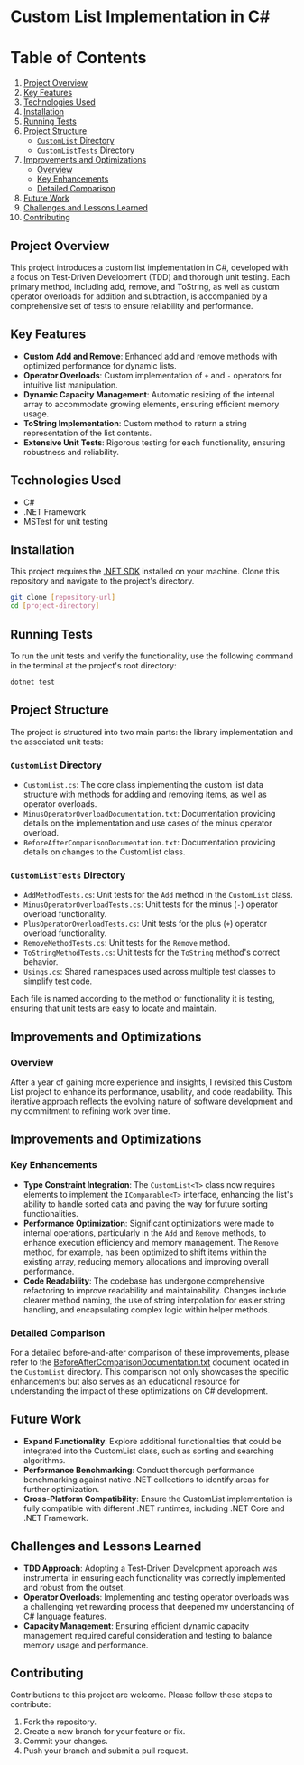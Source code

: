 # Custom List Implementation in C#

# Table of Contents

1. [Project Overview](#project-overview)
2. [Key Features](#key-features)
3. [Technologies Used](#technologies-used)
4. [Installation](#installation)
5. [Running Tests](#running-tests)
6. [Project Structure](#project-structure)
    - [`CustomList` Directory](#customlist-directory)
    - [`CustomListTests` Directory](#customlisttests-directory)
7. [Improvements and Optimizations](#improvements-and-optimizations)
    - [Overview](#overview)
    - [Key Enhancements](#key-enhancements)
    - [Detailed Comparison](#detailed-comparison)
8. [Future Work](#future-work)
9. [Challenges and Lessons Learned](#challenges-and-lessons-learned)
10. [Contributing](#contributing)

## Project Overview

This project introduces a custom list implementation in C#, developed with a focus on Test-Driven Development (TDD) and thorough unit testing. Each primary method, including add, remove, and ToString, as well as custom operator overloads for addition and subtraction, is accompanied by a comprehensive set of tests to ensure reliability and performance.

## Key Features

-   **Custom Add and Remove**: Enhanced add and remove methods with optimized performance for dynamic lists.
-   **Operator Overloads**: Custom implementation of `+` and `-` operators for intuitive list manipulation.
-   **Dynamic Capacity Management**: Automatic resizing of the internal array to accommodate growing elements, ensuring efficient memory usage.
-   **ToString Implementation**: Custom method to return a string representation of the list contents.
-   **Extensive Unit Tests**: Rigorous testing for each functionality, ensuring robustness and reliability.

## Technologies Used

-   C#
-   .NET Framework
-   MSTest for unit testing

## Installation

This project requires the [.NET SDK](https://dotnet.microsoft.com/download) installed on your machine. Clone this repository and navigate to the project's directory.

```bash
git clone [repository-url]
cd [project-directory]
```

## Running Tests

To run the unit tests and verify the functionality, use the following command in the terminal at the project's root directory:

```bash
dotnet test
```

## Project Structure

The project is structured into two main parts: the library implementation and the associated unit tests:

### `CustomList` Directory

-   `CustomList.cs`: The core class implementing the custom list data structure with methods for adding and removing items, as well as operator overloads.
-   `MinusOperatorOverloadDocumentation.txt`: Documentation providing details on the implementation and use cases of the minus operator overload.
-   `BeforeAfterComparisonDocumentation.txt`: Documentation providing details on changes to the CustomList class.

### `CustomListTests` Directory

-   `AddMethodTests.cs`: Unit tests for the `Add` method in the `CustomList` class.
-   `MinusOperatorOverloadTests.cs`: Unit tests for the minus (`-`) operator overload functionality.
-   `PlusOperatorOverloadTests.cs`: Unit tests for the plus (`+`) operator overload functionality.
-   `RemoveMethodTests.cs`: Unit tests for the `Remove` method.
-   `ToStringMethodTests.cs`: Unit tests for the `ToString` method's correct behavior.
-   `Usings.cs`: Shared namespaces used across multiple test classes to simplify test code.

Each file is named according to the method or functionality it is testing, ensuring that unit tests are easy to locate and maintain.

## Improvements and Optimizations

### Overview

After a year of gaining more experience and insights, I revisited this Custom List project to enhance its performance, usability, and code readability. This iterative approach reflects the evolving nature of software development and my commitment to refining work over time.

## Improvements and Optimizations

### Key Enhancements

-   **Type Constraint Integration**: The `CustomList<T>` class now requires elements to implement the `IComparable<T>` interface, enhancing the list's ability to handle sorted data and paving the way for future sorting functionalities.
-   **Performance Optimization**: Significant optimizations were made to internal operations, particularly in the `Add` and `Remove` methods, to enhance execution efficiency and memory management. The `Remove` method, for example, has been optimized to shift items within the existing array, reducing memory allocations and improving overall performance.
-   **Code Readability**: The codebase has undergone comprehensive refactoring to improve readability and maintainability. Changes include clearer method naming, the use of string interpolation for easier string handling, and encapsulating complex logic within helper methods.

### Detailed Comparison

For a detailed before-and-after comparison of these improvements, please refer to the [BeforeAfterComparisonDocumentation.txt](./CustomList/BeforeAfterComparisonDocumentation.txt) document located in the `CustomList` directory. This comparison not only showcases the specific enhancements but also serves as an educational resource for understanding the impact of these optimizations on C# development.

## Future Work

-   **Expand Functionality**: Explore additional functionalities that could be integrated into the CustomList class, such as sorting and searching algorithms.
-   **Performance Benchmarking**: Conduct thorough performance benchmarking against native .NET collections to identify areas for further optimization.
-   **Cross-Platform Compatibility**: Ensure the CustomList implementation is fully compatible with different .NET runtimes, including .NET Core and .NET Framework.

## Challenges and Lessons Learned

-   **TDD Approach**: Adopting a Test-Driven Development approach was instrumental in ensuring each functionality was correctly implemented and robust from the outset.
-   **Operator Overloads**: Implementing and testing operator overloads was a challenging yet rewarding process that deepened my understanding of C# language features.
-   **Capacity Management**: Ensuring efficient dynamic capacity management required careful consideration and testing to balance memory usage and performance.

## Contributing

Contributions to this project are welcome. Please follow these steps to contribute:

1. Fork the repository.
2. Create a new branch for your feature or fix.
3. Commit your changes.
4. Push your branch and submit a pull request.

